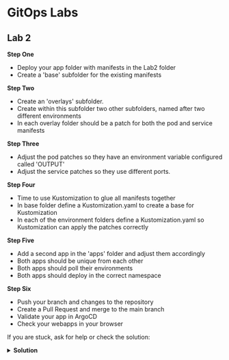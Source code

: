 # GitOps Labs

## Lab 2
**Step One**
- Deploy your app folder with manifests in the Lab2 folder
- Create a 'base' subfolder for the existing manifests

**Step Two**
- Create an 'overlays' subfolder.
- Create within this subfolder two other subfolders, named after two different environments
- In each overlay folder should be a patch for both the pod and service manifests

**Step Three**
- Adjust the pod patches so they have an environment variable configured called 'OUTPUT'
- Adjust the service patches so they use different ports.

**Step Four**
- Time to use Kustomization to glue all manifests together
- In base folder define a Kustomization.yaml to create a base for Kustomization
- In each of the environment folders define a Kustomization.yaml so Kustomization can apply the patches correctly

**Step Five**
- Add a second app in the 'apps' folder and adjust them accordingly
- Both apps should be unique from each other
- Both apps should poll their environments
- Both apps should deploy in the correct namespace

**Step Six**
- Push your branch and changes to the repository
- Create a Pull Request and merge to the main branch
- Validate your app in ArgoCD
- Check your webapps in your browser

If you are stuck, ask for help or check the solution:
<details>
   <summary><b>Solution</b></summary>
        <a href="https://github.com/cinqict/gitops-workshop/tree/lab2-solution">Check Lab 2 Solution</a>
</details>
